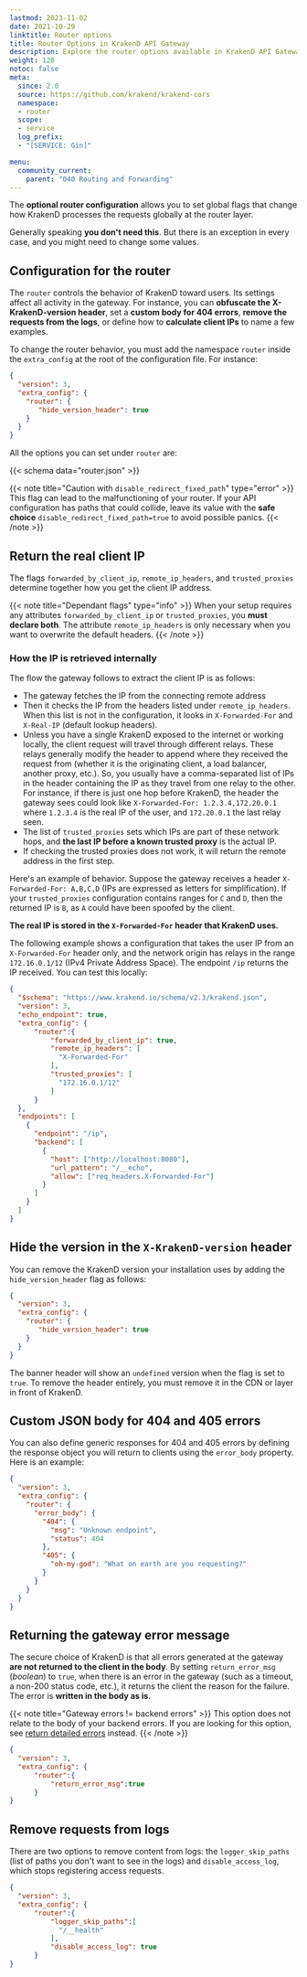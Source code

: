 ```yaml
---
lastmod: 2023-11-02
date: 2021-10-29
linktitle: Router options
title: Router Options in KrakenD API Gateway
description: Explore the router options available in KrakenD API Gateway to customize the routing behavior and optimize API request handling
weight: 120
notoc: false
meta:
  since: 2.0
  source: https://github.com/krakend/krakend-cors
  namespace:
  - router
  scope:
  - service
  log_prefix:
  - "[SERVICE: Gin]"

menu:
  community_current:
    parent: "040 Routing and Forwarding"
---
```


The **optional router configuration** allows you to set global flags that change how KrakenD processes the requests globally at the router layer.

Generally speaking **you don't need this**. But there is an exception in every case, and you might need to change some values.

## Configuration for the router

The `router` controls the behavior of KrakenD toward users. Its settings affect all activity in the gateway. For instance, you can **obfuscate the X-KrakenD-version header**, set a **custom body for 404 errors**, **remove the requests from the logs**, or define how to **calculate client IPs** to name a few examples.

To change the router behavior, you must add the namespace `router` inside the `extra_config` at the root of the configuration file. For instance:

```json
{
  "version": 3,
  "extra_config": {
    "router": {
       "hide_version_header": true
    }
  }
}
```
All the options you can set under `router` are:

{{< schema data="router.json" >}}


{{< note title="Caution with `disable_redirect_fixed_path`" type="error" >}}
This flag can lead to the malfunctioning of your router. If your API configuration has paths that could collide, leave its value with the **safe choice** `disable_redirect_fixed_path=true` to avoid possible panics.
{{< /note >}}

## Return the real client IP
The flags `forwarded_by_client_ip`, `remote_ip_headers`, and `trusted_proxies` determine together how you get the client IP address.

{{< note title="Dependant flags" type="info" >}}
When your setup requires any attributes `forwarded_by_client_ip` or `trusted_proxies`, you **must declare both**. The attribute `remote_ip_headers` is only necessary when you want to overwrite the default headers.
{{< /note >}}

### How the IP is retrieved internally
The flow the gateway follows to extract the client IP is as follows:

- The gateway fetches the IP from the connecting remote address
- Then it checks the IP from the headers listed under `remote_ip_headers`. When this list is not in the configuration, it looks in  `X-Forwarded-For` and `X-Real-IP` (default lookup headers).
- Unless you have a single KrakenD exposed to the internet or working locally, the client request will travel through different relays. These relays generally modify the header to append where they received the request from (whether it is the originating client, a load balancer, another proxy, etc.). So, you usually have a comma-separated list of IPs in the header containing the IP as they travel from one relay to the other. For instance, if there is just one hop before KrakenD, the header the gateway sees could look like `X-Forwarded-For: 1.2.3.4,172.20.0.1` where `1.2.3.4` is the real IP of the user, and `172.20.0.1` the last relay seen.
- The list of `trusted_proxies` sets which IPs are part of these network hops, and **the last IP before a known trusted proxy** is the actual IP.
- If checking the trusted proxies does not work, it will return the remote address in the first step.

Here's an example of behavior. Suppose the gateway receives a header `X-Forwarded-For: A,B,C,D` (IPs are expressed as letters for simplification). If your `trusted_proxies` configuration contains ranges for `C` and `D`, then the returned IP is `B`, as `A` could have been spoofed by the client.

**The real IP is stored in the `X-Forwarded-For` header that KrakenD uses.**

The following example shows a configuration that takes the user IP from an `X-Forwarded-For` header only, and the network origin has relays in the range `172.16.0.1/12` (IPv4 Private Address Space). The endpoint `/ip` returns the IP received. You can test this locally:

```json
{
  "$schema": "https://www.krakend.io/schema/v2.3/krakend.json",
  "version": 3,
  "echo_endpoint": true,
  "extra_config": {
      "router":{
          "forwarded_by_client_ip": true,
          "remote_ip_headers": [
            "X-Forwarded-For"
          ],
          "trusted_proxies": [
            "172.16.0.1/12"
          ]
      }
  },
  "endpoints": [
    {
      "endpoint": "/ip",
      "backend": [
        {
          "host": ["http://localhost:8080"],
          "url_pattern": "/__echo",
          "allow": ["req_headers.X-Forwarded-For"]
        }
      ]
    }
  ]
}
```

## Hide the version in the `X-KrakenD-version` header
You can remove the KrakenD version your installation uses by adding the `hide_version_header` flag as follows:

```json
{
  "version": 3,
  "extra_config": {
    "router": {
       "hide_version_header": true
    }
  }
}
```
The banner header will show an `undefined` version when the flag is set to `true`. To remove the header entirely, you must remove it in the CDN or layer in front of KrakenD.

## Custom JSON body for 404 and 405 errors
You can also define generic responses for 404 and 405 errors by defining the response object you will return to clients using the `error_body` property. Here is an example:

```json
{
  "version": 3,
  "extra_config": {
    "router": {
      "error_body": {
        "404": {
          "msg": "Unknown endpoint",
          "status": 404
        },
        "405": {
          "oh-my-god": "What on earth are you requesting?"
        }
      }
    }
  }
}
```

## Returning the gateway error message
The secure choice of KrakenD is that all errors generated at the gateway **are not returned to the client in the body**. By setting `return_error_msg` (*boolean*) to `true`, when there is an error in the gateway (such as a timeout, a non-200 status code, etc.), it returns the client the reason for the failure. The error is **written in the body as is**.

{{< note title="Gateway errors != backend errors" >}}
This option does not relate to the body of your backend errors. If you are looking for this option, see [return detailed errors](/docs/backends/detailed-errors/#showing-backend-errors) instead.
{{< /note >}}

```json
{
  "version": 3,
  "extra_config": {
      "router":{
          "return_error_msg":true
      }
}
```

## Remove requests from logs
There are two options to remove content from logs: the `logger_skip_paths` (list of paths you don't want to see in the logs) and `disable_access_log`, which stops registering access requests.

```json
{
  "version": 3,
  "extra_config": {
      "router":{
          "logger_skip_paths":[
            "/__health"
          ],
          "disable_access_log": true
      }
}
```